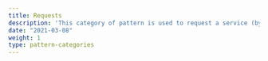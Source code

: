```yaml
---
title: Requests
description: 'This category of pattern is used to request a service (by making an Activity Streams 2.0 `Offer`)'
date: "2021-03-08"
weight: 1
type: pattern-categories
---
```

